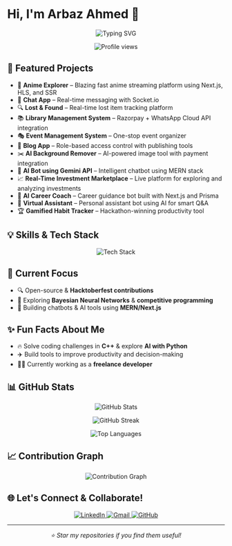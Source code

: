 # Hi, I'm Arbaz Ahmed 👋

<p align="center">
  <img src="https://readme-typing-svg.demolab.com?font=Fira+Code&size=22&pause=1000&color=00F7FF&center=true&vCenter=true&width=600&lines=Hi%2C+I'm+Arbaz+Ahmed+👋;Full-Stack+Developer+%7C+CSE+Student;Freelance+Developer+%7C+AI+Enthusiast;Building+the+Future+with+Code" alt="Typing SVG" />
</p>

<p align="center">
  <img src="https://komarev.com/ghpvc/?username=arbazahmed07&style=for-the-badge&label=PROFILE+VIEWS&color=0e75b6" alt="Profile views" />
</p>

## 🚀 Featured Projects

- 🎥 **Anime Explorer** – Blazing fast anime streaming platform using Next.js, HLS, and SSR  
- 💬 **Chat App** – Real-time messaging with Socket.io  
- 🔍 **Lost & Found** – Real-time lost item tracking platform  
- 📚 **Library Management System** – Razorpay + WhatsApp Cloud API integration  
- 🎭 **Event Management System** – One-stop event organizer  
- 📝 **Blog App** – Role-based access control with publishing tools  
- ✂️ **AI Background Remover** – AI-powered image tool with payment integration  
- 🤖 **AI Bot using Gemini API** – Intelligent chatbot using MERN stack  
- 📈 **Real-Time Investment Marketplace** – Live platform for exploring and analyzing investments  
- 🧠 **AI Career Coach** – Career guidance bot built with Next.js and Prisma  
- 💬 **Virtual Assistant** – Personal assistant bot using AI for smart Q&A  
- 🏆 **Gamified Habit Tracker** – Hackathon-winning productivity tool  

## 💡 Skills & Tech Stack

<p align="center">
  <img src="https://skillicons.dev/icons?i=cpp,python,js,ts,react,nextjs,tailwind,docker,mongodb,postgres,git,github,vscode&perline=7" alt="Tech Stack" />
</p>

## 🎯 Current Focus

- 🔍 Open-source & **Hacktoberfest contributions**  
- 📖 Exploring **Bayesian Neural Networks** & **competitive programming**  
- 🤖 Building chatbots & AI tools using **MERN/Next.js**

## ✨ Fun Facts About Me

- 🔥 Solve coding challenges in **C++** & explore **AI with Python**  
- ✈️ Build tools to improve productivity and decision-making  
- 🧑‍💻 Currently working as a **freelance developer**

## 📊 GitHub Stats

<p align="center">
  <img src="https://github-readme-stats.vercel.app/api?username=arbazahmed07&show_icons=true&theme=tokyonight&hide_border=true" alt="GitHub Stats" />
</p>

<p align="center">
  <img src="https://github-readme-streak-stats.herokuapp.com/?user=arbazahmed07&theme=tokyonight&hide_border=true" alt="GitHub Streak" />
</p>

<p align="center">
  <img src="https://github-readme-stats.vercel.app/api/top-langs/?username=arbazahmed07&layout=compact&theme=tokyonight&hide_border=true" alt="Top Languages" />
</p>

## 📈 Contribution Graph

<p align="center">
  <img src="https://github-readme-activity-graph.vercel.app/graph?username=arbazahmed07&theme=tokyo-night&hide_border=true&area=true" alt="Contribution Graph" />
</p>

## 🌐 Let's Connect & Collaborate!

<p align="center">
  <a href="https://linkedin.com/in/mohammad-arbaz-ahmed-0a6446290" target="_blank">
    <img src="https://img.shields.io/badge/💼_LinkedIn-0077B5?style=for-the-badge&logo=linkedin&logoColor=white" alt="LinkedIn" />
  </a>
  <a href="mailto:arbazahmed1729@gmail.com">
    <img src="https://img.shields.io/badge/📧_Gmail-D14836?style=for-the-badge&logo=gmail&logoColor=white" alt="Gmail" />
  </a>
  <a href="https://github.com/arbazahmed07" target="_blank">
    <img src="https://img.shields.io/badge/⚡_GitHub-100000?style=for-the-badge&logo=github&logoColor=white" alt="GitHub" />
  </a>
</p>

---

<p align="center">
  <i>⭐ Star my repositories if you find them useful!</i>
</p>
